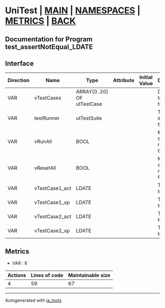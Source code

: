 # UniTest | [MAIN] | [NAMESPACES] | [METRICS] | [BACK]  

## Documentation for Program test_assertNotEqual_LDATE  

## Interface  

| Direction | Name | Type | Attribute | Initial Value | Documentation |
| --------- | ---- | ---- | --------- | ------------- | ------------- |
| VAR | vTestCases | ARRAY[0..20] OF utTestCase |  |  | Definition of all test cases for this POU |  
| VAR | testRunner | utTestSuite |  |  | Test Suite fb instance to run the tests |  
| VAR | vRunAll | BOOL |  |  | Manual command to run all tests for this POU |  
| VAR | vResetAll | BOOL |  |  | Manual command to reset all tests for this POU |  
| VAR | vTestCase1_act | LDATE |  |  | Test data 1 of test case 1 |  
| VAR | vTestCase1_xp | LDATE |  |  | Test data 2 of test case 1 |  
| VAR | vTestCase2_act | LDATE |  |  | Test data 1 of test case 2 |  
| VAR | vTestCase2_xp | LDATE |  |  | Test data 2 of test case 2 |  


## Metrics  

- VAR : 8

| Actions | Lines of code | Maintainable size |
| ------- | ------------- | ----------------- |
| 4 | 59 | 67 |

---
Autogenerated with [ia_tools](https://github.com/tkucic/ia_tools)  

[MAIN]: ../../../../index.md
[NAMESPACES]: ../../nsList.md
[METRICS]: ../../../metrics.md
[BACK]: ../nsMain.md
